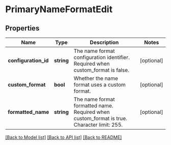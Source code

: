 # PrimaryNameFormatEdit

## Properties
Name | Type | Description | Notes
------------ | ------------- | ------------- | -------------
**configuration_id** | **string** | The name format configuration identifier. Required when custom_format is false. | [optional] 
**custom_format** | **bool** | Whether the name format uses a custom format. | [optional] 
**formatted_name** | **string** | The name format formatted name. Required when custom_format is true. Character limit: 255. | [optional] 

[[Back to Model list]](../../README.md#documentation-for-models) [[Back to API list]](../../README.md#documentation-for-api-endpoints) [[Back to README]](../../README.md)

